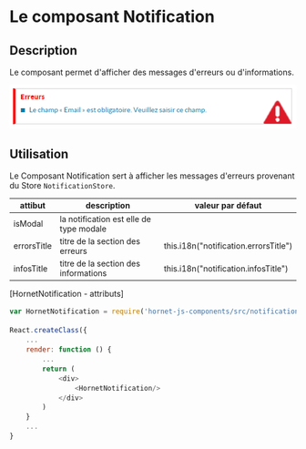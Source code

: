 # Le composant Notification

## Description

Le composant permet d'afficher des messages d'erreurs ou d'informations.

![notification](./sources/composants/basique/notification.png)

## Utilisation

Le Composant Notification sert à afficher les messages d'erreurs provenant du Store `NotificationStore`.

| attibut     | description                                                        | valeur par défaut                     |
| ----------- | ------------------------------------------------------------------ | ------------------------------------- |
| isModal     | la notification est elle de type modale                            |                                       |
| errorsTitle | titre de la section des erreurs                                    | this.i18n("notification.errorsTitle") |
| infosTitle  | titre de la section des informations                               | this.i18n("notification.infosTitle")  |
[HornetNotification - attributs]

```javascript
var HornetNotification = require('hornet-js-components/src/notification/notification');

React.createClass({
	...
	render: function () {
	    ...
	    return (
	        <div>
	            <HornetNotification/>
	        </div>
	    )
	}
	...
}
```
